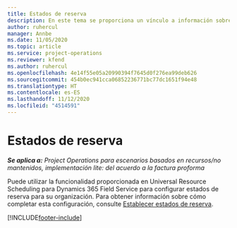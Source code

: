 ```yaml
---
title: Estados de reserva
description: En este tema se proporciona un vínculo a información sobre cómo configurar estados de reserva para Project Operations.
author: ruhercul
manager: Annbe
ms.date: 11/05/2020
ms.topic: article
ms.service: project-operations
ms.reviewer: kfend
ms.author: ruhercul
ms.openlocfilehash: 4e14f55e05a20990394f7645d0f276ea99deb626
ms.sourcegitcommit: 454b0ec941cca06852236771bc77dc1651f94e48
ms.translationtype: HT
ms.contentlocale: es-ES
ms.lasthandoff: 11/12/2020
ms.locfileid: "4514591"
---
```

# <a name="booking-statuses"></a>Estados de reserva

_**Se aplica a:** Project Operations para escenarios basados en recursos/no mantenidos, implementación lite: del acuerdo a la factura proforma_

Puede utilizar la funcionalidad proporcionada en Universal Resource Scheduling para Dynamics 365 Field Service para configurar estados de reserva para su organización. Para obtener información sobre cómo completar esta configuración, consulte [Establecer estados de reserva](https://docs.microsoft.com/dynamics365/field-service/set-up-booking-statuses).


[!INCLUDE[footer-include](../includes/footer-banner.md)]